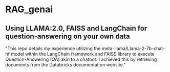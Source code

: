 # RAG_genai
## Using LLAMA:2.0, FAISS and LangChain for question-answering on your own data
"This repo details my experience utilizing the meta-llama/Llama-2-7b-chat-hf model within the LangChain framework and FAISS library to execute Question-Answering (QA) akin to a chatbot. I achieved this by retrieving documents from the Databricks documentation website."
